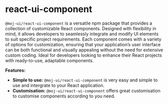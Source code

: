 # react-ui-component
`@moj-ui/react-ui-component` is a versatile npm package that provides a collection of customizable React components. Designed with flexibility in mind, it allows developers to seamlessly integrate and modify UI elements to suit specific project requirements. Each component comes with a variety of options for customization, ensuring that your application’s user interface can be both functional and visually appealing without the need for extensive custom coding. Ideal for developers looking to enhance their React projects with ready-to-use, adaptable components.

**Features:**
  - **Simple to use:** `@moj-ui/react-ui-component` is very easy and simple to use and intergrate to your React application.
  - **Customisation:** `@moj-ui/react-ui-component` offers great customisation to customise components according to you need.
